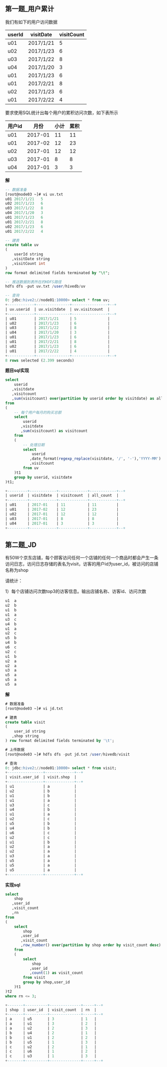 ## 第一题_用户累计

我们有如下的用户访问数据

| userId | visitDate | visitCount |
| ------ | --------- | ---------- |
| u01    | 2017/1/21 | 5          |
| u02    | 2017/1/23 | 6          |
| u03    | 2017/1/22 | 8          |
| u04    | 2017/1/20 | 3          |
| u01    | 2017/1/23 | 6          |
| u01    | 2017/2/21 | 8          |
| u02    | 2017/1/23 | 6          |
| u01    | 2017/2/22 | 4          |

要求使用SQL统计出每个用户的累积访问次数，如下表所示

| 用户id | 月份    | 小计 | 累积 |
| ------ | ------- | ---- | ---- |
| u01    | 2017-01 | 11   | 11   |
| u01    | 2017-02 | 12   | 23   |
| u02    | 2017-01 | 12   | 12   |
| u03    | 2017-01 | 8    | 8    |
| u04    | 2017-01 | 3    | 3    |

**解**

```sql
-- 数据准备
[root@node03 ~]# vi uv.txt
u01	2017/1/21	5
u02	2017/1/23	6
u03	2017/1/22	8
u04	2017/1/20	3
u01	2017/1/23	6
u01	2017/2/21	8
u02	2017/1/23	6
u01	2017/2/22	4

-- 建表
create table uv
(
    userId string
   ,visitDate string
   ,visitCount int
) 
row format delimited fields terminated by "\t";

-- 推送数据到表所在的HDFS路径
hdfs dfs -put uv.txt /user/hivedb/uv

-- 查询
0: jdbc:hive2://node01:10000> select * from uv;
+------------+---------------+----------------+--+
| uv.userid  | uv.visitdate  | uv.visitcount  |
+------------+---------------+----------------+--+
| u01        | 2017/1/21     | 5              |
| u02        | 2017/1/23     | 6              |
| u03        | 2017/1/22     | 8              |
| u04        | 2017/1/20     | 3              |
| u01        | 2017/1/23     | 6              |
| u01        | 2017/2/21     | 8              |
| u02        | 2017/1/23     | 6              |
| u01        | 2017/2/22     | 4              |
+------------+---------------+----------------+--+
8 rows selected (2.399 seconds)
```

**题目sql实现**

```sql
select
    userid
   ,visitdate
   ,visitcount
   ,sum(visitcount) over(partition by userid order by visitdate) as all_count --每个用户累计的购买总额
from
(
    -- 每个用户每月的购买总额
    select
        userid
       ,visitdate
       ,sum(visitcount) as visitcount
    from
    (
        -- 处理日期
        select
            userid
           ,date_format(regexp_replace(visitdate, '/', '-'),'YYYY-MM') as visitdate
           ,visitcount
        from uv
    )t1
    group by userid, visitdate
)t1;

+---------+------------+-------------+------------+--+
| userid  | visitdate  | visitcount  | all_count  |
+---------+------------+-------------+------------+--+
| u01     | 2017-01    | 11          | 11         |
| u01     | 2017-02    | 12          | 23         |
| u02     | 2017-01    | 12          | 12         |
| u03     | 2017-01    | 8           | 8          |
| u04     | 2017-01    | 3           | 3          |
+---------+------------+-------------+------------+--+
```

## 第二题_JD

有50W个京东店铺，每个顾客访问任何一个店铺的任何一个商品时都会产生一条访问日志，访问日志存储的表名为visit，访客的用户id为user_id，被访问的店铺名称为shop

请统计：

1）每个店铺访问次数top3的访客信息。输出店铺名称、访客id、访问次数

```sql
u1	a
u2	b
u1	b
u1	a
u3	c
u4	b
u1	a
u2	c
u5	b
u4	b
u6	c
u2	c
u1	b
u2	a
u2	a
u3	a
u5	a
u5	a
u5	a
```

**解**

```sql
# 数据准备
[root@node03 ~]# vi jd.txt

# 建表
create table visit
(
    user_id string
   ,shop string
) row format delimited fields terminated by '\t';

# 上传数据
[root@node03 ~]# hdfs dfs -put jd.txt /user/hivedb/visit 

# 查询
0: jdbc:hive2://node01:10000> select * from visit;
+----------------+-------------+--+
| visit.user_id  | visit.shop  |
+----------------+-------------+--+
| u1             | a           |
| u2             | b           |
| u1             | b           |
| u1             | a           |
| u3             | c           |
| u4             | b           |
| u1             | a           |
| u2             | c           |
| u5             | b           |
| u4             | b           |
| u6             | c           |
| u2             | c           |
| u1             | b           |
| u2             | a           |
| u2             | a           |
| u3             | a           |
| u5             | a           |
| u5             | a           |
| u5             | a           |
+----------------+-------------+--+
```

**实现sql**

```sql
select 
    shop
   ,user_id
   ,visit_count
   ,rn
from
(
    select
        shop
       ,user_id
       ,visit_count
       ,row_number() over(partition by shop order by visit_count desc) as rn # 店铺访问次数排名
    from
    (
        select 
            shop
           ,user_id
           ,count(1) as visit_count
        from visit
        group by shop,user_id
    )t1
)t2
where rn <= 3;

+-------+----------+--------------+-----+--+
| shop  | user_id  | visit_count  | rn  |
+-------+----------+--------------+-----+--+
| a     | u5       | 3            | 1   |
| a     | u1       | 3            | 2   |
| a     | u2       | 2            | 3   |
| b     | u4       | 2            | 1   |
| b     | u1       | 2            | 2   |
| b     | u5       | 1            | 3   |
| c     | u2       | 2            | 1   |
| c     | u6       | 1            | 2   |
| c     | u3       | 1            | 3   |
+-------+----------+--------------+-----+--+
```
